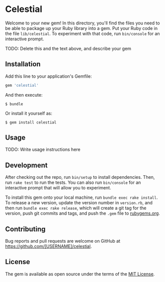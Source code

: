 # Celestial

Welcome to your new gem! In this directory, you'll find the files you need to be able to package up your Ruby library into a gem. Put your Ruby code in the file `lib/celestial`. To experiment with that code, run `bin/console` for an interactive prompt.

TODO: Delete this and the text above, and describe your gem

## Installation

Add this line to your application's Gemfile:

```ruby
gem 'celestial'
```

And then execute:

    $ bundle

Or install it yourself as:

    $ gem install celestial

## Usage

TODO: Write usage instructions here

## Development

After checking out the repo, run `bin/setup` to install dependencies. Then, run `rake test` to run the tests. You can also run `bin/console` for an interactive prompt that will allow you to experiment.

To install this gem onto your local machine, run `bundle exec rake install`. To release a new version, update the version number in `version.rb`, and then run `bundle exec rake release`, which will create a git tag for the version, push git commits and tags, and push the `.gem` file to [rubygems.org](https://rubygems.org).

## Contributing

Bug reports and pull requests are welcome on GitHub at https://github.com/[USERNAME]/celestial.

## License

The gem is available as open source under the terms of the [MIT License](https://opensource.org/licenses/MIT).
